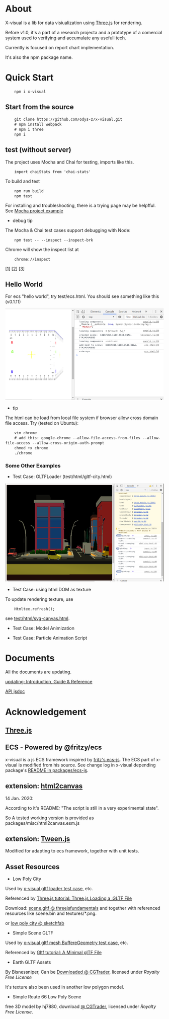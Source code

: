 # About

X-visual is a lib for data visiualization using [Three.js](https://threejs.org)
for rendering. 

Before v1.0, it's a part of a research projecta and a prototype of a comercial system used to verifying and accumulate any usefull tech.

Currently is focused on report chart implementation.

It's also the npm package name.

# Quick Start

~~~
    npm i x-visual
~~~


## Start from the source

~~~
    git clone https://github.com/odys-z/x-visual.git
    # npm install webpack
    # npm i three
    npm i
~~~

## test (without server)

The project uses Mocha and Chai for testing, imports like this.

```
    import chaiStats from 'chai-stats'
```

To build and test

~~~
    npm run build
    npm test
~~~

For installing and troubleshooting, there is a trying page may be helpfful. See
[Mocha project example](https://github.com/odys-z/hello/blob/master/mocha/README.md)

- debug tip

The Mocha & Chai test cases support debugging with Node:

```
    npm test -- --inspect --inspect-brk
```

Chrome will show the inspect list at

```
    chrome://inspect
```

[\[1\]](https://developers.google.com/web/tools/chrome-devtools/javascript/breakpoints)
[[2](https://blog.andrewray.me/how-to-debug-mocha-tests-with-chrome/)]
[[3](https://nodejs.org/en/docs/guides/debugging-getting-started/)]

## Hello World

For ecs "hello world", try test/ecs.html. You should see something like this (v0.1.11)

![ecs plain js example](./docsphinx/imgs/000%20ecs-html.png)

- tip

The html can be load from local file system if browser allow cross domain file access.
Try (tested on Ubuntu):

```
    vim chrome
    # add this: google-chrome --allow-file-access-from-files --allow-file-access --allow-cross-origin-auth-prompt
    chmod +x chrome
    ./chrome
```

### Some Other Examples

- Test Case: GLTFLoader (test/html/gltf-city.html)

<img src='./docsphinx/imgs/001%20gltf-loader.png' width='800px'></img>


- Test Case: using html DOM as texture

To update rendering texture, use

```
    Htmltex.refresh();
```

see [test/html/svg-canvas.html](./test/html/svg-canvas.html).

- Test Case: Model Animization

- Test Case: Particle Animation Script

# Documents

All the documents are updating.

[updating: Introduction, Guide & Reference](https://odys-z.github.io/x-visual/)

[API jsdoc](https://odys-z.github.io/x-visual/jsdoc/index.html)

# Acknowledgement

## [Three.js](https://threejs.org)

## ECS - Powered by @fritzy/ecs

x-visual is a js ECS framework inspired by [fritz's ecs-js](https://github.com/fritzy/ecs-js).
The ECS part of x-visual is modified from his source. See change log in x-visual
depending package's [README in packages/ecs-js](./packages/ecs-js/README.md).

## extension: [html2canvas](https://github.com/niklasvh/html2canvas)

14 Jan. 2020:

According to it's README: "The script is still in a very experimental state".

So A tested working version is provided as packages/misc/html2canvas.esm.js

## extension: [Tween.js](https://github.com/tweenjs/tween.js)

Modified for adapting to ecs framework, together with unit tests.

## Asset Resources

- Low Poly City

Used by [x-visual gltf loader test case](./test/html/gltf-city.html), etc.

Referenced by [Three.js tutorial: Three.js Loading a .GLTF File](https://threejsfundamentals.org/threejs/lessons/threejs-load-gltf.html)

Download: [scene.gltf @ threejsfundamentals](https://threejsfundamentals.org/threejs/resources/models/cartoon_lowpoly_small_city_free_pack/scene.gltf) and together with referenced
resources like scene.bin and textures/\*.png.

or [low poly city @ sketchfab](https://sketchfab.com/3d-models/cartoon-lowpoly-small-city-free-pack-edd1c604e1e045a0a2a552ddd9a293e6)

- Simple Scene GLTF

Used by [x-visual gltf mesh BuffereGeometry test case](./test/gltf-mesh.case.js), etc.

Referenced by [Gltf tutorial: A Minimal glTF File](https://github.com/KhronosGroup/glTF-Tutorials/blob/master/gltfTutorial/gltfTutorial_003_MinimalGltfFile.md)

- Earth GLTF Assets

By Bisnessniper, Can be [Downloaded @ CGTrader](https://www.cgtrader.com/items/2407021/download-page#),
licensed under *Royalty Free License*

It's texture also been used in another low polygon model.

- Simple Route 66 Low Poly Scene

free 3D model by hj7880, download [@ CGTrader](https://www.cgtrader.com/free-3d-models/architectural/other/simple-route-66-low-poly-scene),
licensed under *Royalty Free License*. 
